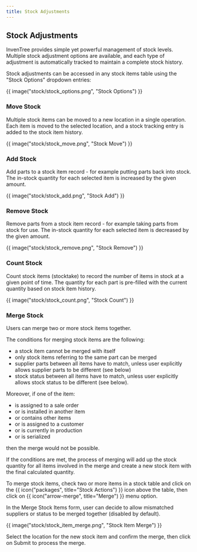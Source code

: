 ```yaml
---
title: Stock Adjustments
---
```


## Stock Adjustments

InvenTree provides simple yet powerful management of stock levels. Multiple stock adjustment options are available, and each type of adjustment is automatically tracked to maintain a complete stock history.

Stock adjustments can be accessed in any stock items table using the "Stock Options" dropdown entries:

{{ image("stock/stock_options.png", "Stock Options") }}

### Move Stock

Multiple stock items can be moved to a new location in a single operation. Each item is moved to the selected location, and a stock tracking entry is added to the stock item history.

{{ image("stock/stock_move.png", "Stock Move") }}

### Add Stock

Add parts to a stock item record - for example putting parts back into stock. The in-stock quantity for each selected item is increased by the given amount.

{{ image("stock/stock_add.png", "Stock Add") }}

### Remove Stock

Remove parts from a stock item record - for example taking parts from stock for use. The in-stock quantity for each selected item is decreased by the given amount.

{{ image("stock/stock_remove.png", "Stock Remove") }}

### Count Stock

Count stock items (stocktake) to record the number of items in stock at a given point of time. The quantity for each part is pre-filled with the current quantity based on stock item history.

{{ image("stock/stock_count.png", "Stock Count") }}

### Merge Stock

Users can merge two or more stock items together.

The conditions for merging stock items are the following:

- a stock item cannot be merged with itself
- only stock items referring to the same part can be merged
- supplier parts between all items have to match, unless user explicitly allows supplier parts to be different (see below)
- stock status between all items have to match, unless user explicitly allows stock status to be different (see below).

Moreover, if one of the item:

- is assigned to a sale order
- or is installed in another item
- or contains other items
- or is assigned to a customer
- or is currently in production
- or is serialized

then the merge would not be possible.

If the conditions are met, the process of merging will add up the stock quantity for all items involved in the merge and create a new stock item with the final calculated quantity.

To merge stock items, check two or more items in a stock table and click on the {{ icon("packages", title="Stock Actions") }} icon above the table, then click on {{ icon("arrow-merge", title="Merge") }} menu option.

In the Merge Stock Items form, user can decide to allow mismatched suppliers or status to be merged together (disabled by default).

{{ image("stock/stock_item_merge.png", "Stock Item Merge") }}

Select the location for the new stock item and confirm the merge, then click on <span class="badge inventree confirm">Submit</span> to process the merge.
